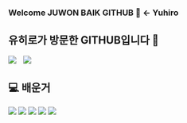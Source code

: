 ### Welcome JUWON BAIK GITHUB 🐷 <- Yuhiro

## 유히로가 방문한 GITHUB입니다 🐷
<a href="https://bj.afreecatv.com/dmstj3715" target="_blank"><img src="https://img.shields.io/badge/유히로 방송국-배경색?style=뱃지모양&logo=로고&logoColor=#50bcdf "/></a> <a href="https://www.instagram.com/yuhiro0o">
    <img 
        src="http://img.shields.io/badge/-Instagram-black?style=flat&logo=Instagram&link=https://https://www.instagram.com/yuhiro0o/"
        style="height : auto; margin-left : 10px; margin-right : 10px;"/>
</a>

## 💻 배운거
<img src="https://img.shields.io/badge/JAVA-007396?style=for-the-badge&logo=java&logoColor=white"> <img src="https://img.shields.io/badge/mariaDB-003545?style=for-the-badge&logo=mariaDB&logoColor=white"> <img src="https://img.shields.io/badge/javascript-F7DF1E?style=for-the-badge&logo=javascript&logoColor=black"> <img src="https://img.shields.io/badge/jquery-0769AD?style=for-the-badge&logo=jquery&logoColor=white"> <img src="https://img.shields.io/badge/html-E34F26?style=for-the-badge&logo=html5&logoColor=white">







